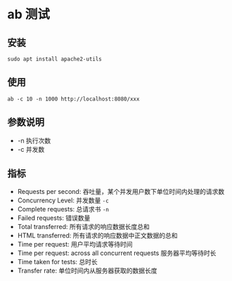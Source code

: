 # ab 测试

## 安装

```shell
sudo apt install apache2-utils
```

## 使用

```shell
ab -c 10 -n 1000 http://localhost:8080/xxx
```

## 参数说明

* -n 执行次数
* -c 并发数

## 指标

* Requests per second: 吞吐量，某个并发用户数下单位时间内处理的请求数
* Concurrency Level: 并发数量 `-c`
* Complete requests: 总请求书 `-n`
* Failed requests: 错误数量
* Total transferred: 所有请求的响应数据长度总和
* HTML transferred: 所有请求的响应数据中正文数据的总和
* Time per request: 用户平均请求等待时间
* Time per request: across all concurrent requests 服务器平均等待时长
* Time taken for tests: 总时长
* Transfer rate: 单位时间内从服务器获取的数据长度
